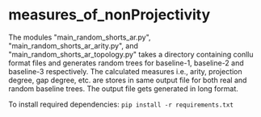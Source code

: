 # measures_of_nonProjectivity
The modules "main_random_shorts_ar.py", "main_random_shorts_ar_arity.py", and "main_random_shorts_ar_topology.py" takes a directory containing conllu format files and generates random trees for baseline-1, baseline-2 and baseline-3 respectively. The calculated measures i.e., arity, projection degree, gap degree, etc. are stores in same output file for both real and random baseline trees. The output file gets generated in long format.

To install required dependencies: `pip install -r requirements.txt`
